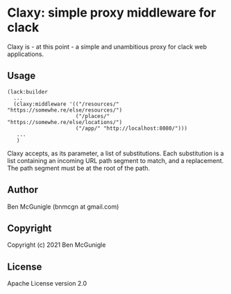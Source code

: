 # Claxy: simple proxy middleware for clack

Claxy is - at this point - a simple and unambitious proxy for clack web applications.

## Usage

    (lack:builder 
      ...
      (claxy:middleware '(("/resources/" "https://somewhe.re/else/resources/")
                          ("/places/" "https://somewhe.re/else/locations/")
                          ("/app/" "http://localhost:8080/")))
       ...
       )
       
Claxy accepts, as its parameter, a list of substitutions. Each substitution is a list containing an
incoming URL path segment to match, and a replacement. The path segment must be at the root of the
path.

## Author

Ben McGunigle (bnmcgn at gmail.com)

## Copyright

Copyright (c) 2021 Ben McGunigle

## License

Apache License version 2.0
